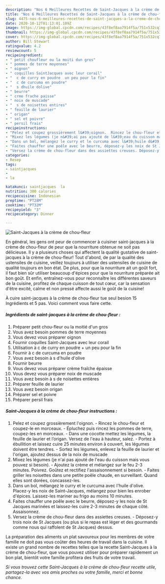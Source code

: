 ```yaml
---
description: "Nos 6 Meilleures Recettes de Saint-Jacques à la crème de chou-fleur"
title: "Nos 6 Meilleures Recettes de Saint-Jacques à la crème de chou-fleur"
slug: 4475-nos-6-meilleures-recettes-de-saint-jacques-a-la-creme-de-chou-fleur
date: 2020-10-12T01:13:01.109Z
image: https://img-global.cpcdn.com/recipes/43f8ef8aa7914f5a/751x532cq70/saint-jacques-a-la-creme-de-chou-fleur-photo-principale-de-la-recette.jpg
thumbnail: https://img-global.cpcdn.com/recipes/43f8ef8aa7914f5a/751x532cq70/saint-jacques-a-la-creme-de-chou-fleur-photo-principale-de-la-recette.jpg
cover: https://img-global.cpcdn.com/recipes/43f8ef8aa7914f5a/751x532cq70/saint-jacques-a-la-creme-de-chou-fleur-photo-principale-de-la-recette.jpg
author: Bill Stewart
ratingvalue: 4.2
reviewcount: 5
recipeingredient:
- " petit choufleur ou la moiti dun gros"
- " pommes de terre moyennes"
- " oignon"
- " coquilles SaintJacques avec leur corail"
- "  c de curry en poudre  un peu pour la fin"
- "  c de curcuma en poudre"
- "  s dhuile dolive"
- " beurre"
- " crme frache paisse"
- " noix de muscade"
- "  s de noisettes entires"
- " feuille de laurier"
- " origan"
- " sel et poivre"
- " persil frais"
recipeinstructions:
- "Pelez et coupez grossièrement l&#39;oignon.  Rincez le chou-fleur et coupez-le en morceaux. Épluchez puis rincez les pommes de terre, coupez-les en morceaux. Dans une cocotte mettez les légumes, la feuille de laurier et l’origan. Versez de l&#39;eau à hauteur, salez. Portez à ébullition et laissez cuire 25 minutes environ à couvert, les légumes doivent être tendres. Sortez les légumes, enlevez la feuille de laurier et l&#39;origan, ajoutez dessus de la noix de muscade"
- "Mixez les légumes (je n&#39;ai pas ajouté de l&#39;eau du cuisson mais vous pouvez si besoin). Ajoutez la crème et mélangez sur le feu 2-3 minutes. Poivrez. Goûtez et rectifiez l&#39;assaisonnement si besoin. Faites griller les noisettes dans une petite poêle chaude, en surveillant. Quand elles sont dorées, concassez-les."
- "Dans un bol, mélangez le curry et le curcuma avec l&#39;huile d&#39;olive. Placez-y les noix de Saint-Jacques, mélangez pour bien les enrober d&#39;épices. Laissez-les mariner au frigo au moins 10 minutes."
- "Faites chauffer une poêle avec le beurre, déposez-y les noix de St Jacques marinées et laissez-les cuire 2-3 minutes de chaque côté. Assaisonnez."
- "Versez la crème de chou-fleur dans des assiettes creuses. Déposez-y trois noix de St Jacques (ou plus si le repas est léger et des gourmands comme nous qui raffolent de St Jacques) dessus."
categories:
- Resep
tags:
- saintjacques
- 
- la

katakunci: saintjacques  la 
nutrition: 300 calories
recipecuisine: Indonesian
preptime: "PT28M"
cooktime: "PT32M"
recipeyield: "3"
recipecategory: Dinner

---
```



![Saint-Jacques à la crème de chou-fleur](https://img-global.cpcdn.com/recipes/43f8ef8aa7914f5a/751x532cq70/saint-jacques-a-la-creme-de-chou-fleur-photo-principale-de-la-recette.jpg)

En général, les gens ont peur de commencer à cuisiner saint-jacques à la crème de chou-fleur de peur que la nourriture obtenue ne soit pas délicieuse. Il y a plusieurs choses qui affectent la qualité gustative de saint-jacques à la crème de chou-fleur! Tout d'abord, de par la qualité des ustensiles de cuisine, veillez toujours à utiliser des ustensiles de cuisine de qualité toujours en bon état. De plus, pour que la nourriture ait un goût fort, il faut bien sûr utiliser beaucoup d'épices pour que la nourriture préparée ait bon goût. Et enfin, entraînez-vous pour reconnaître les différentes saveurs de la cuisine, profitez de chaque cuisson de tout cœur, car la sensation d'être excité, calme et non pressé affecte aussi le goût de la cuisine!

<!--inarticleads1-->

À cuire saint-jacques à la crème de chou-fleur tue seul besion 15 Ingrédients et 5 pas. Voici comment vous faire cette.

##### Ingrédients de saint-jacques à la crème de chou-fleur :

1. Préparer  petit chou-fleur ou la moitié d&#39;un gros
1. Vous avez besoin  pommes de terre moyennes
1. Vous devez vous préparer  oignon
1. Fournir  coquilles Saint-Jacques avec leur corail
1. Utilisation  à c de curry en poudre + un peu pour la fin
1. Fournir  à c de curcuma en poudre
1. Vous avez besoin  à s d&#39;huile d&#39;olive
1. Fournir  beurre
1. Vous devez vous préparer  crème fraîche épaisse
1. Vous devez vous préparer  noix de muscade
1. Vous avez besoin  à s de noisettes entières
1. Préparer  feuille de laurier
1. Vous avez besoin  origan
1. Préparer  sel et poivre
1. Préparer  persil frais




<!--inarticleads2-->

##### Saint-Jacques à la crème de chou-fleur instructions :

1. Pelez et coupez grossièrement l&#39;oignon.  - Rincez le chou-fleur et coupez-le en morceaux. - Épluchez puis rincez les pommes de terre, coupez-les en morceaux. - Dans une cocotte mettez les légumes, la feuille de laurier et l’origan. Versez de l&#39;eau à hauteur, salez. - Portez à ébullition et laissez cuire 25 minutes environ à couvert, les légumes doivent être tendres. - Sortez les légumes, enlevez la feuille de laurier et l&#39;origan, ajoutez dessus de la noix de muscade
1. Mixez les légumes (je n&#39;ai pas ajouté de l&#39;eau du cuisson mais vous pouvez si besoin). - Ajoutez la crème et mélangez sur le feu 2-3 minutes. Poivrez. Goûtez et rectifiez l&#39;assaisonnement si besoin. - Faites griller les noisettes dans une petite poêle chaude, en surveillant. Quand elles sont dorées, concassez-les.
1. Dans un bol, mélangez le curry et le curcuma avec l&#39;huile d&#39;olive. Placez-y les noix de Saint-Jacques, mélangez pour bien les enrober d&#39;épices. Laissez-les mariner au frigo au moins 10 minutes.
1. Faites chauffer une poêle avec le beurre, déposez-y les noix de St Jacques marinées et laissez-les cuire 2-3 minutes de chaque côté. Assaisonnez.
1. Versez la crème de chou-fleur dans des assiettes creuses. - Déposez-y trois noix de St Jacques (ou plus si le repas est léger et des gourmands comme nous qui raffolent de St Jacques) dessus.




<!--inarticleads1-->

<p>
La préparation des aliments un plat savoureux pour les membres de votre famille ne doit pas vous coûter des heures de travail dans la cuisine. Il existe un grand nombre de recettes telles que la recette Saint-Jacques à la crème de chou-fleur, que vous pouvez utiliser pour préparer rapidement un bon plat, bientôt votre famille profitera des fruits de votre travail.
</p>

<p>
<i>Si vous trouvez cette Saint-Jacques à la crème de chou-fleur recette utile, partagez-la avec vos amis proches ou votre famille, merci et bonne chance.</i>
</p>
